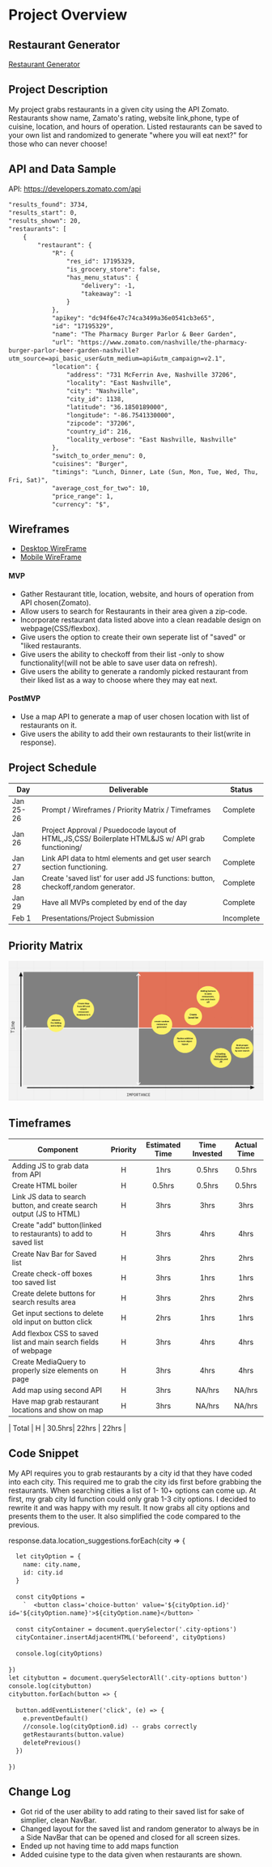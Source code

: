 # Project Overview

## Restaurant Generator

[Restaurant Generator](https://ghudachek.github.io/Restaurant-Generator/)

## Project Description

My project grabs restaurants in a given city using the API Zomato. Restaurants show name, Zamato's rating, website link,phone, type of cuisine, location, and hours of operation. Listed restaurants can be saved to your own list and randomized to generate "where you will eat next?" for those who can never choose!

## API and Data Sample

API: https://developers.zomato.com/api

    "results_found": 3734,
    "results_start": 0,
    "results_shown": 20,
    "restaurants": [
        {
            "restaurant": {
                "R": {
                    "res_id": 17195329,
                    "is_grocery_store": false,
                    "has_menu_status": {
                        "delivery": -1,
                        "takeaway": -1
                    }
                },
                "apikey": "dc94f6e47c74ca3499a36e0541cb3e65",
                "id": "17195329",
                "name": "The Pharmacy Burger Parlor & Beer Garden",
                "url": "https://www.zomato.com/nashville/the-pharmacy-burger-parlor-beer-garden-nashville?utm_source=api_basic_user&utm_medium=api&utm_campaign=v2.1",
                "location": {
                    "address": "731 McFerrin Ave, Nashville 37206",
                    "locality": "East Nashville",
                    "city": "Nashville",
                    "city_id": 1138,
                    "latitude": "36.1850189000",
                    "longitude": "-86.7541330000",
                    "zipcode": "37206",
                    "country_id": 216,
                    "locality_verbose": "East Nashville, Nashville"
                },
                "switch_to_order_menu": 0,
                "cuisines": "Burger",
                "timings": "Lunch, Dinner, Late (Sun, Mon, Tue, Wed, Thu, Fri, Sat)",
                "average_cost_for_two": 10,
                "price_range": 1,
                "currency": "$",
## Wireframes

* [Desktop WireFrame](https://whimsical.com/restaurant-generator-site-Vo44rwy9KRcjKoviKp8tXA)
* [Mobile WireFrame](https://whimsical.com/smartphone-restaurant-generator-layout-CJPYpwyYah4d8dX58aL7aG)

#### MVP 

- Gather Restaurant title, location, website, and hours of operation from API chosen(Zomato).
- Allow users to search for Restaurants in their area given a zip-code.
- Incorporate restaurant data listed above into a clean readable design on webpage(CSS/flexbox).
- Give users the option to create their own seperate list of "saved" or "liked restaurants.
- Give users the ability to checkoff from their list -only to show functionality!(will not be able to save user data on refresh).
- Give users the ability to generate a randomly picked restaurant from their liked list as a way to choose where they may eat next.

#### PostMVP  
- Use a map API to generate a map of user chosen location with list of restaurants on it.
- Give users the ability to add their own restaurants to their list(write in response).
## Project Schedule

|  Day | Deliverable | Status
|---|---| ---|
|Jan 25-26| Prompt / Wireframes / Priority Matrix / Timeframes | Complete
|Jan 26| Project Approval / Psuedocode layout of HTML,JS,CSS/ Boilerplate HTML&JS w/ API grab functioning/| Complete
|Jan 27| Link API data to html elements and get user search section functioning. | Complete
|Jan 28| Create 'saved list' for user add JS functions: button, checkoff,random generator. | Complete
|Jan 29| Have all MVPs completed by end of the day | Complete
|Feb 1| Presentations/Project Submission | Incomplete

## Priority Matrix

 ![Priority Matrix](https://github.com/ghudachek/Restaurant-Generator/blob/main/Priority%20Matrix.png)

## Timeframes

| Component | Priority | Estimated Time | Time Invested | Actual Time |
| --- | :---: |  :---: | :---: | :---: |
| Adding JS to grab data from API | H | 1hrs| 0.5hrs | 0.5hrs |
| Create HTML boiler| H | 0.5hrs| 0.5hrs | 0.5hrs |
| Link JS data to search button, and create search output (JS to HTML) | H | 3hrs| 3hrs | 3hrs |
| Create "add" button(linked to restaurants) to  add to saved list | H | 3hrs| 4hrs | 4hrs |
| Create Nav Bar for Saved list | H | 3hrs| 2hrs | 2hrs |
| Create check-off boxes too saved list| H | 3hrs| 1hrs | 1hrs |
| Create delete buttons for search results area | H | 3hrs| 2hrs | 2hrs |
| Get input sections to delete old input on button click | H | 2hrs| 1hrs | 1hrs |
| Add flexbox CSS to saved list and main search fields of webpage | H | 3hrs| 4hrs | 4hrs |
| Create MediaQuery to properly size elements on page | H | 3hrs| 4hrs | 4hrs |
| Add map using second API| H | 3hrs| NA/hrs | NA/hrs |
| Have map grab restaurant locations and show on map | H | 3hrs| NA/hrs | NA/hrs |

| Total | H | 30.5hrs| 22hrs | 22hrs |

## Code Snippet
My API requires you to grab restaurants by a city id that they have coded into each city. This required me to grab the city ids first before grabbing the restaurants. When searching cities a list of 1- 10+ options can come up. At first, my grab city Id function could only grab 1-3 city options. I decided to rewrite it and was happy with my result. It now grabs all city options and presents them to the user. It also simplified the code compared to the previous.

response.data.location_suggestions.forEach(city => {

      let cityOption = {
        name: city.name,
        id: city.id
      }

      const cityOptions =
        `  <button class='choice-button' value='${cityOption.id}' id='${cityOption.name}'>${cityOption.name}</button> `

      const cityContainer = document.querySelector('.city-options')
      cityContainer.insertAdjacentHTML('beforeend', cityOptions)

      console.log(cityOptions)

    })
    let citybutton = document.querySelectorAll('.city-options button')
    console.log(citybutton)
    citybutton.forEach(button => {

      button.addEventListener('click', (e) => {
        e.preventDefault()
        //console.log(cityOption0.id) -- grabs correctly
        getRestaurants(button.value)
        deletePrevious()
      })

    })



## Change Log
 - Got rid of the user ability to add rating to their saved list for sake of simplier, clean NavBar.
 - Changed layout for the saved list and random generator to always be in a Side NavBar that can be opened and closed for all screen sizes.
 - Ended up not having time to add maps function 
 - Added cuisine type to the data given when restaurants are shown.
 
